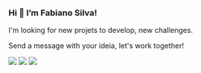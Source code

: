 ### Hi 👋 I’m Fabiano Silva!

I'm looking for new projets to develop, new challenges. 

Send a message with your ideia, let's work together!


[<img src="https://img.shields.io/badge/Outlook-%230077B5.svg?&style=for-the-badge&logo=Mail.Ru&logoColor=white" />](mailto:fabianosilva.it@outlook.com)
[<img src = "https://img.shields.io/badge/instagram-%23E4405F.svg?&style=for-the-badge&logo=instagram&logoColor=white">](https://www.instagram.com/fabianoacsx/) 
[<img src="https://img.shields.io/badge/linkedin-%230077B5.svg?&style=for-the-badge&logo=linkedin&logoColor=white" />](https://www.linkedin.com/in/fabianoacsx/) 

